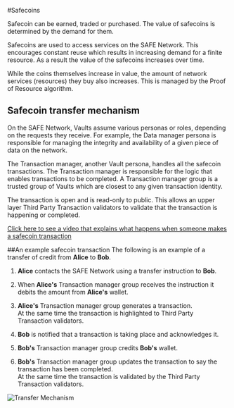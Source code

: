 #Safecoins

Safecoin can be earned, traded or purchased. The value of safecoins is determined by the demand for them.

Safecoins are used to access services on the SAFE Network. This encourages constant reuse which results in increasing demand for a finite resource. As a result the value of the safecoins increases over time.

While the coins themselves increase in value, the amount of network services (resources) they buy also increases. This is managed by the Proof of Resource algorithm.


## Safecoin transfer mechanism
On the SAFE Network, Vaults assume various personas or roles, depending on the requests they receive.  For example, the Data manager persona is responsible for managing the integrity and availability of a given piece of data on the network.

The Transaction manager, another Vault persona, handles all the safecoin transactions. The Transaction manager is responsible for the logic that enables transactions to be completed. A Transaction manager group is a trusted group of Vaults which are closest to any given transaction identity.

The transaction is open and is read-only to public. This allows an upper layer Third Party Transaction validators to validate that the transaction is happening or completed.

[Click here to see a video that explains what happens when someone makes a safecoin transaction](https://www.youtube.com/watch?v=Bs95jLq_cy0)

##An example safecoin transaction
The following is an example of a transfer of credit from **Alice** to **Bob**.

1.	**Alice** contacts the SAFE Network using a transfer instruction to **Bob**.

2.	When **Alice's** Transaction manager group receives the instruction it debits the amount from **Alice's** wallet.

3. **Alice's** Transaction manager group generates a transaction.<br/>
At the same time the transaction is highlighted to Third Party Transaction validators.

4.	**Bob** is notified that a transaction is taking place and acknowledges it.

5.	**Bob's** Transaction manager group credits **Bob's** wallet.

6.	**Bob's** Transaction manager group updates the transaction to say the transaction has been completed.<br/>
At the same time the transaction is validated by the Third Party Transaction validators.


![Transfer Mechanism](https://raw.githubusercontent.com/maidsafe/Whitepapers/master/resources/transfer_mechanism_diagram.png)

